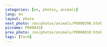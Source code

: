 ```yaml
---
categories: [en, photos, animals]
lang: en
layout: photo
next_photo: /en/photos/animals/P0000398.html
picname: P0000410
prev_photo: /en/photos/animals/P0000018.html
tags: [Farm]
---
```

